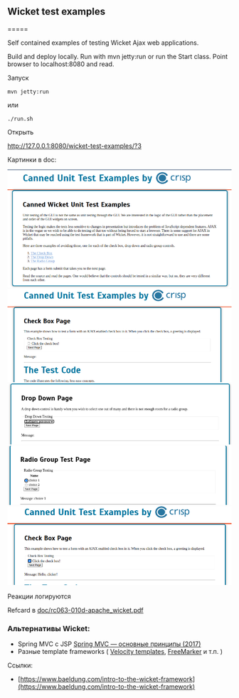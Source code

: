 ## Wicket test examples
=====

Self contained examples of testing Wicket Ajax web applications.

Build and deploy locally. Run with mvn jetty:run or run the Start class. Point browser to localhost:8080 and read.

Запуск

````shell
mvn jetty:run
````

или

````shell
./run.sh
````

Открыть

http://127.0.0.1:8080/wicket-test-examples/?3

Картинки в doc:

![main_page.png](doc/main_page.png)
![check_box_page](doc/check_box_page.png)
![drop_down.png](doc/drop_down.png)
![radio_group.png](doc/radio_group.png)
![wicket_checkbox_page.png](doc/wicket_checkbox_page.png)

Реакции логируются

Refcard в [doc/rc063-010d-apache_wicket.pdf](doc/rc063-010d-apache_wicket.pdf)

### Альтернативы Wicket:
- Spring MVC с JSP [Spring MVC — основные принципы (2017)](https://habr.com/ru/articles/336816/)
- Разные template frameworks (
    [Velocity templates](https://www.baeldung.com/apache-velocity), 
    [FreeMarker](https://freemarker.apache.org/) и т.п.
  )

Ссылки:
- [https://www.baeldung.com/intro-to-the-wicket-framework](https://www.baeldung.com/intro-to-the-wicket-framework)